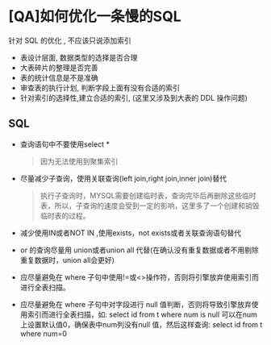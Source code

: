 # [QA]如何优化一条慢的SQL

针对 SQL 的优化 , 不应该只说添加索引

- 表设计层面, 数据类型的选择是否合理
- 大表碎片的整理是否完善
- 表的统计信息是不是准确
- 审查表的执行计划, 判断字段上面有没有合适的索引
- 针对索引的选择性,建立合适的索引, (这里又涉及到大表的 DDL 操作问题)

## SQL

- 查询语句中不要使用select *

  >  因为无法使用到聚集索引

- 尽量减少子查询，使用关联查询(left join,right join,inner join)替代

  > 执行子查询时，MYSQL需要创建临时表，查询完毕后再删除这些临时表，所以，子查询的速度会受到一定的影响，这里多了一个创建和销毁临时表的过程。

- 减少使用IN或者NOT IN ,使用exists，not exists或者关联查询语句替代

- or 的查询尽量用 union或者union all 代替(在确认没有重复数据或者不用剔除重复数据时，union all会更好)

- 应尽量避免在 where 子句中使用!=或<>操作符，否则将引擎放弃使用索引而进行全表扫描。

- 应尽量避免在 where 子句中对字段进行 null 值判断，否则将导致引擎放弃使用索引而进行全表扫描，如: select id from t where num is null 可以在num上设置默认值0，确保表中num列没有null 值，然后这样查询: select id from t where num=0
